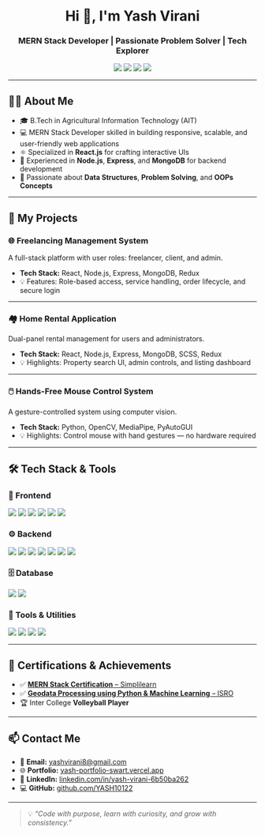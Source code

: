 <h1 align="center">Hi 👋, I'm Yash Virani</h1>
<h3 align="center">MERN Stack Developer | Passionate Problem Solver | Tech Explorer</h3>

<p align="center">
  <a href="https://github.com/YASH10122" target="_blank"><img src="https://img.shields.io/github/followers/YASH10122?label=GitHub&style=social" /></a>
  <a href="https://www.linkedin.com/in/yash-virani-6b50ba262" target="_blank"><img src="https://img.shields.io/badge/LinkedIn-blue?style=flat&logo=linkedin" /></a>
  <a href="mailto:yashvirani8@gmail.com"><img src="https://img.shields.io/badge/Gmail-red?style=flat&logo=gmail&logoColor=white" /></a>
  <a href="https://yash-portfolio-swart.vercel.app/" target="_blank"><img src="https://img.shields.io/badge/Portfolio-black?style=flat&logo=vercel" /></a>
</p>

---

## 🧑‍💻 About Me

- 🎓 B.Tech in Agricultural Information Technology (AIT)  
- 💻 MERN Stack Developer skilled in building responsive, scalable, and user-friendly web applications  
- ⚛️ Specialized in **React.js** for crafting interactive UIs  
- 🔧 Experienced in **Node.js**, **Express**, and **MongoDB** for backend development  
- 🧠 Passionate about **Data Structures**, **Problem Solving**, and **OOPs Concepts**

---

## 🚀 My Projects

### 🌐 Freelancing Management System
A full-stack platform with user roles: freelancer, client, and admin.

- **Tech Stack:** React, Node.js, Express, MongoDB, Redux  
- 💡 Features: Role-based access, service handling, order lifecycle, and secure login

---

### 🏘️ Home Rental Application
Dual-panel rental management for users and administrators.

- **Tech Stack:** React, Node.js, Express, MongoDB, SCSS, Redux  
- 💡 Highlights: Property search UI, admin controls, and listing dashboard

---

### 🖱️ Hands-Free Mouse Control System
A gesture-controlled system using computer vision.

- **Tech Stack:** Python, OpenCV, MediaPipe, PyAutoGUI  
- 💡 Highlights: Control mouse with hand gestures — no hardware required

---

## 🛠️ Tech Stack & Tools

### 🚀 Frontend
<p>
  <img src="https://img.shields.io/badge/HTML5-E34F26?style=for-the-badge&logo=html5&logoColor=white" />
  <img src="https://img.shields.io/badge/CSS3-1572B6?style=for-the-badge&logo=css3&logoColor=white" />
  <img src="https://img.shields.io/badge/JavaScript-F7DF1E?style=for-the-badge&logo=javascript&logoColor=black" />
  <img src="https://img.shields.io/badge/React-20232A?style=for-the-badge&logo=react&logoColor=61DAFB" />
  <img src="https://img.shields.io/badge/Bootstrap-563D7C?style=for-the-badge&logo=bootstrap&logoColor=white" />
  <img src="https://img.shields.io/badge/Tailwind-06B6D4?style=for-the-badge&logo=tailwindcss&logoColor=white" />
</p>

### ⚙️ Backend
<p>
  <img src="https://img.shields.io/badge/Node.js-339933?style=for-the-badge&logo=nodedotjs&logoColor=white" />
  <img src="https://img.shields.io/badge/Express.js-000000?style=for-the-badge&logo=express&logoColor=white" />
  <img src="https://img.shields.io/badge/.NET-512BD4?style=for-the-badge&logo=dotnet&logoColor=white" />
  <img src="https://img.shields.io/badge/PHP-777BB4?style=for-the-badge&logo=php&logoColor=white" />
  <img src="https://img.shields.io/badge/Python-3776AB?style=for-the-badge&logo=python&logoColor=white" />
  <img src="https://img.shields.io/badge/C-00599C?style=for-the-badge&logo=c&logoColor=white" />
  <img src="https://img.shields.io/badge/C++-00599C?style=for-the-badge&logo=c%2B%2B&logoColor=white" />
</p>

### 🗄️ Database
<p>
  <img src="https://img.shields.io/badge/MongoDB-47A248?style=for-the-badge&logo=mongodb&logoColor=white" />
  <img src="https://img.shields.io/badge/SQL%20Server-CC2927?style=for-the-badge&logo=microsoft-sql-server&logoColor=white" />
</p>

### 🧰 Tools & Utilities
<p>
  <img src="https://img.shields.io/badge/Git-F05032?style=for-the-badge&logo=git&logoColor=white" />
  <img src="https://img.shields.io/badge/GitHub-181717?style=for-the-badge&logo=github&logoColor=white" />
  <img src="https://img.shields.io/badge/AJAX-007FFF?style=for-the-badge" />
  <img src="https://img.shields.io/badge/jQuery-0769AD?style=for-the-badge&logo=jquery&logoColor=white" />
</p>

---

## 📜 Certifications & Achievements

- ✅ [**MERN Stack Certification** – Simplilearn](https://yash-portfolio-swart.vercel.app/MERN.png)
- ✅ [**Geodata Processing using Python & Machine Learning** – ISRO](https://yash-portfolio-swart.vercel.app/isro.png)
- 🏆 Inter College **Volleyball Player**


---

## 📫 Contact Me

- 📧 **Email:** yashvirani8@gmail.com  
- 🌐 **Portfolio:** [yash-portfolio-swart.vercel.app](https://yash-portfolio-swart.vercel.app)  
- 💼 **LinkedIn:** [linkedin.com/in/yash-virani-6b50ba262](https://www.linkedin.com/in/yash-virani-6b50ba262)  
- 💻 **GitHub:** [github.com/YASH10122](https://github.com/YASH10122)

---

> 💡 _“Code with purpose, learn with curiosity, and grow with consistency.”_
